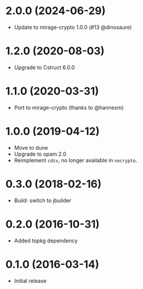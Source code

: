 # 2.0.0 (2024-06-29)

* Update to mirage-crypto 1.0.0 (#13 @dinosaure)

# 1.2.0 (2020-08-03)

* Upgrade to Cstruct 6.0.0

# 1.1.0 (2020-03-31)

* Port to mirage-crypto (thanks to @hannesm)

# 1.0.0 (2019-04-12)

* Move to dune
* Upgrade to opam 2.0
* Reimplement `cdiv`, no longer available in `nocrypto`.

# 0.3.0 (2018-02-16)

* Build: switch to jbuilder

# 0.2.0 (2016-10-31)

* Added topkg dependency

# 0.1.0 (2016-03-14)

* Initial release
